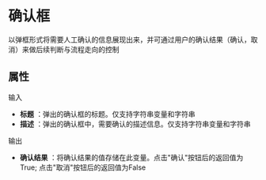 # 确认框

以弹框形式将需要人工确认的信息展现出来，并可通过用户的确认结果（确认，取消）来做后续判断与流程走向的控制

## 属性

输入

- **标题** ：弹出的确认框的标题。仅支持字符串变量和字符串
- **描述** ：弹出的确认框中，需要确认的描述信息。仅支持字符串变量和字符串

输出

- **确认结果** ：将确认结果的值存储在此变量。点击&quot;确认&quot;按钮后的返回值为True; 点击&quot;取消&quot;按钮后的返回值为False
